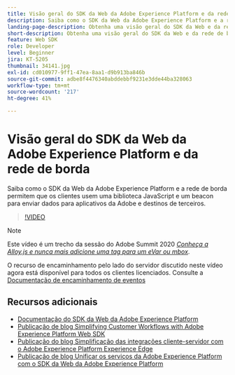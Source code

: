 ```yaml
---
title: Visão geral do SDK da Web da Adobe Experience Platform e da rede de borda
description: Saiba como o SDK da Web da Adobe Experience Platform e a rede de borda permitem que os clientes usem uma biblioteca JavaScript e um beacon para enviar dados para aplicativos da Adobe e destinos de terceiros.
landing-page-description: Obtenha uma visão geral do SDK da Web e da rede de borda.
short-description: Obtenha uma visão geral do SDK da Web e da rede de borda.
feature: Web SDK
role: Developer
level: Beginner
jira: KT-5205
thumbnail: 34141.jpg
exl-id: cd010977-9ff1-47ea-8aa1-d9b913ba846b
source-git-commit: adbe8f4476340abddebbf9231e3dde44ba328063
workflow-type: tm+mt
source-wordcount: '217'
ht-degree: 41%

---
```


# Visão geral do SDK da Web da Adobe Experience Platform e da rede de borda

Saiba como o SDK da Web da Adobe Experience Platform e a rede de borda permitem que os clientes usem uma biblioteca JavaScript e um beacon para enviar dados para aplicativos da Adobe e destinos de terceiros.

>[!VIDEO](https://video.tv.adobe.com/v/34141?quality=12&learn=on)

>[!NOTE]
>
>Este vídeo é um trecho da sessão do Adobe Summit 2020 *[Conheça a Alloy.js e nunca mais adicione uma tag para um eVar ou mbox](https://business.adobe.com/summit/2020/with-alloy-js-never-tag-for-an-evar-or-mbox-again.html)*.
>
>O recurso de encaminhamento pelo lado do servidor discutido neste vídeo agora está disponível para todos os clientes licenciados. Consulte a [Documentação de encaminhamento de eventos](https://experienceleague.adobe.com/docs/experience-platform/tags/event-forwarding/overview.html)

## Recursos adicionais

* [Documentação do SDK da Web da Adobe Experience Platform](https://experienceleague.adobe.com/docs/experience-platform/edge/home.html?lang=pt-BR)
* [Publicação de blog Simplifying Customer Workflows with Adobe Experience Platform Web SDK](https://medium.com/adobetech/simplifying-customer-workflows-with-adobe-experience-platform-web-sdk-4e54fe134f4a)
* [Publicação do blog Simplificação das integrações cliente-servidor com o Adobe Experience Platform Experience Edge](https://medium.com/adobetech/streamlining-client-server-integrations-with-adobe-experience-platform-experience-edge-1caaef887172)
* [Publicação de blog Unificar os serviços da Adobe Experience Platform com o SDK da Web da Adobe Experience Platform](https://medium.com/adobetech/unify-your-adobe-experience-platform-services-with-adobe-experience-platform-web-sdk-75cf6851a9fc)
